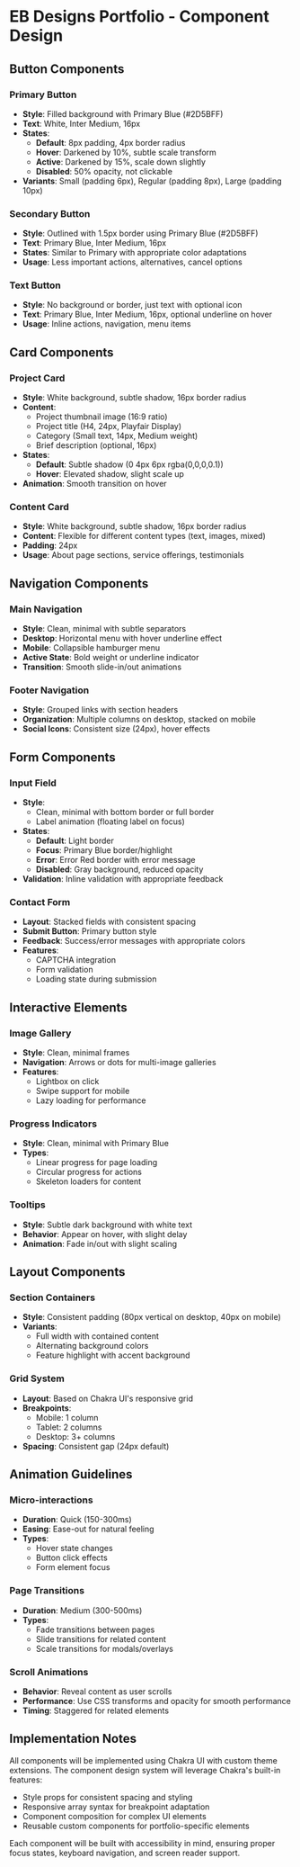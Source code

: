 # EB Designs Portfolio - Component Design

## Button Components

### Primary Button
- **Style**: Filled background with Primary Blue (#2D5BFF)
- **Text**: White, Inter Medium, 16px
- **States**:
  - **Default**: 8px padding, 4px border radius
  - **Hover**: Darkened by 10%, subtle scale transform
  - **Active**: Darkened by 15%, scale down slightly
  - **Disabled**: 50% opacity, not clickable
- **Variants**: Small (padding 6px), Regular (padding 8px), Large (padding 10px)

### Secondary Button
- **Style**: Outlined with 1.5px border using Primary Blue (#2D5BFF)
- **Text**: Primary Blue, Inter Medium, 16px
- **States**: Similar to Primary with appropriate color adaptations
- **Usage**: Less important actions, alternatives, cancel options

### Text Button
- **Style**: No background or border, just text with optional icon
- **Text**: Primary Blue, Inter Medium, 16px, optional underline on hover
- **Usage**: Inline actions, navigation, menu items

## Card Components

### Project Card
- **Style**: White background, subtle shadow, 16px border radius
- **Content**:
  - Project thumbnail image (16:9 ratio)
  - Project title (H4, 24px, Playfair Display)
  - Category (Small text, 14px, Medium weight)
  - Brief description (optional, 16px)
- **States**:
  - **Default**: Subtle shadow (0 4px 6px rgba(0,0,0,0.1))
  - **Hover**: Elevated shadow, slight scale up
- **Animation**: Smooth transition on hover

### Content Card
- **Style**: White background, subtle shadow, 16px border radius
- **Content**: Flexible for different content types (text, images, mixed)
- **Padding**: 24px
- **Usage**: About page sections, service offerings, testimonials

## Navigation Components

### Main Navigation
- **Style**: Clean, minimal with subtle separators
- **Desktop**: Horizontal menu with hover underline effect
- **Mobile**: Collapsible hamburger menu
- **Active State**: Bold weight or underline indicator
- **Transition**: Smooth slide-in/out animations

### Footer Navigation
- **Style**: Grouped links with section headers
- **Organization**: Multiple columns on desktop, stacked on mobile
- **Social Icons**: Consistent size (24px), hover effects

## Form Components

### Input Field
- **Style**: 
  - Clean, minimal with bottom border or full border
  - Label animation (floating label on focus)
- **States**:
  - **Default**: Light border
  - **Focus**: Primary Blue border/highlight
  - **Error**: Error Red border with error message
  - **Disabled**: Gray background, reduced opacity
- **Validation**: Inline validation with appropriate feedback

### Contact Form
- **Layout**: Stacked fields with consistent spacing
- **Submit Button**: Primary button style
- **Feedback**: Success/error messages with appropriate colors
- **Features**: 
  - CAPTCHA integration
  - Form validation
  - Loading state during submission

## Interactive Elements

### Image Gallery
- **Style**: Clean, minimal frames
- **Navigation**: Arrows or dots for multi-image galleries
- **Features**:
  - Lightbox on click
  - Swipe support for mobile
  - Lazy loading for performance

### Progress Indicators
- **Style**: Clean, minimal with Primary Blue
- **Types**: 
  - Linear progress for page loading
  - Circular progress for actions
  - Skeleton loaders for content

### Tooltips
- **Style**: Subtle dark background with white text
- **Behavior**: Appear on hover, with slight delay
- **Animation**: Fade in/out with slight scaling

## Layout Components

### Section Containers
- **Style**: Consistent padding (80px vertical on desktop, 40px on mobile)
- **Variants**: 
  - Full width with contained content
  - Alternating background colors
  - Feature highlight with accent background

### Grid System
- **Layout**: Based on Chakra UI's responsive grid
- **Breakpoints**: 
  - Mobile: 1 column
  - Tablet: 2 columns
  - Desktop: 3+ columns
- **Spacing**: Consistent gap (24px default)

## Animation Guidelines

### Micro-interactions
- **Duration**: Quick (150-300ms)
- **Easing**: Ease-out for natural feeling
- **Types**:
  - Hover state changes
  - Button click effects
  - Form element focus

### Page Transitions
- **Duration**: Medium (300-500ms)
- **Types**:
  - Fade transitions between pages
  - Slide transitions for related content
  - Scale transitions for modals/overlays

### Scroll Animations
- **Behavior**: Reveal content as user scrolls
- **Performance**: Use CSS transforms and opacity for smooth performance
- **Timing**: Staggered for related elements

## Implementation Notes

All components will be implemented using Chakra UI with custom theme extensions. The component design system will leverage Chakra's built-in features:

- Style props for consistent spacing and styling
- Responsive array syntax for breakpoint adaptation
- Component composition for complex UI elements
- Reusable custom components for portfolio-specific elements

Each component will be built with accessibility in mind, ensuring proper focus states, keyboard navigation, and screen reader support. 